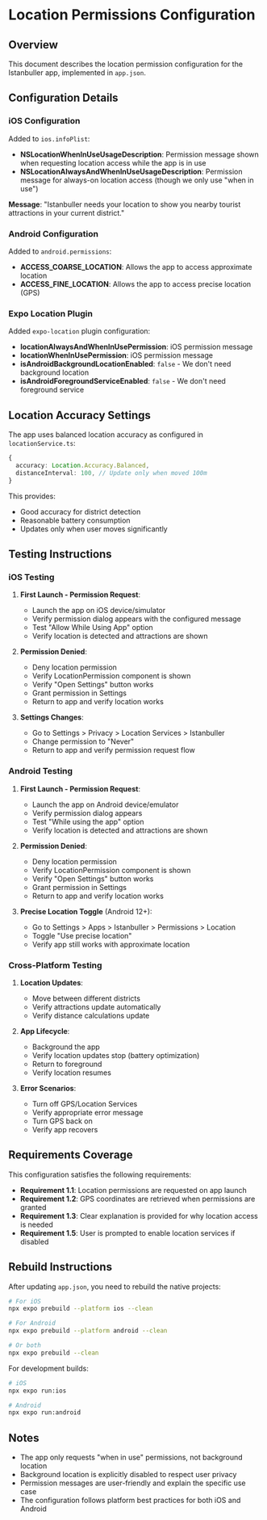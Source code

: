 # Location Permissions Configuration

## Overview

This document describes the location permission configuration for the Istanbuller app, implemented in `app.json`.

## Configuration Details

### iOS Configuration

Added to `ios.infoPlist`:

- **NSLocationWhenInUseUsageDescription**: Permission message shown when requesting location access while the app is in use
- **NSLocationAlwaysAndWhenInUseUsageDescription**: Permission message for always-on location access (though we only use "when in use")

**Message**: "Istanbuller needs your location to show you nearby tourist attractions in your current district."

### Android Configuration

Added to `android.permissions`:

- **ACCESS_COARSE_LOCATION**: Allows the app to access approximate location
- **ACCESS_FINE_LOCATION**: Allows the app to access precise location (GPS)

### Expo Location Plugin

Added `expo-location` plugin configuration:

- **locationAlwaysAndWhenInUsePermission**: iOS permission message
- **locationWhenInUsePermission**: iOS permission message
- **isAndroidBackgroundLocationEnabled**: `false` - We don't need background location
- **isAndroidForegroundServiceEnabled**: `false` - We don't need foreground service

## Location Accuracy Settings

The app uses balanced location accuracy as configured in `locationService.ts`:

```typescript
{
  accuracy: Location.Accuracy.Balanced,
  distanceInterval: 100, // Update only when moved 100m
}
```

This provides:
- Good accuracy for district detection
- Reasonable battery consumption
- Updates only when user moves significantly

## Testing Instructions

### iOS Testing

1. **First Launch - Permission Request**:
   - Launch the app on iOS device/simulator
   - Verify permission dialog appears with the configured message
   - Test "Allow While Using App" option
   - Verify location is detected and attractions are shown

2. **Permission Denied**:
   - Deny location permission
   - Verify LocationPermission component is shown
   - Verify "Open Settings" button works
   - Grant permission in Settings
   - Return to app and verify location works

3. **Settings Changes**:
   - Go to Settings > Privacy > Location Services > Istanbuller
   - Change permission to "Never"
   - Return to app and verify permission request flow

### Android Testing

1. **First Launch - Permission Request**:
   - Launch the app on Android device/emulator
   - Verify permission dialog appears
   - Test "While using the app" option
   - Verify location is detected and attractions are shown

2. **Permission Denied**:
   - Deny location permission
   - Verify LocationPermission component is shown
   - Verify "Open Settings" button works
   - Grant permission in Settings
   - Return to app and verify location works

3. **Precise Location Toggle** (Android 12+):
   - Go to Settings > Apps > Istanbuller > Permissions > Location
   - Toggle "Use precise location"
   - Verify app still works with approximate location

### Cross-Platform Testing

1. **Location Updates**:
   - Move between different districts
   - Verify attractions update automatically
   - Verify distance calculations update

2. **App Lifecycle**:
   - Background the app
   - Verify location updates stop (battery optimization)
   - Return to foreground
   - Verify location resumes

3. **Error Scenarios**:
   - Turn off GPS/Location Services
   - Verify appropriate error message
   - Turn GPS back on
   - Verify app recovers

## Requirements Coverage

This configuration satisfies the following requirements:

- **Requirement 1.1**: Location permissions are requested on app launch
- **Requirement 1.2**: GPS coordinates are retrieved when permissions are granted
- **Requirement 1.3**: Clear explanation is provided for why location access is needed
- **Requirement 1.5**: User is prompted to enable location services if disabled

## Rebuild Instructions

After updating `app.json`, you need to rebuild the native projects:

```bash
# For iOS
npx expo prebuild --platform ios --clean

# For Android
npx expo prebuild --platform android --clean

# Or both
npx expo prebuild --clean
```

For development builds:

```bash
# iOS
npx expo run:ios

# Android
npx expo run:android
```

## Notes

- The app only requests "when in use" permissions, not background location
- Background location is explicitly disabled to respect user privacy
- Permission messages are user-friendly and explain the specific use case
- The configuration follows platform best practices for both iOS and Android
